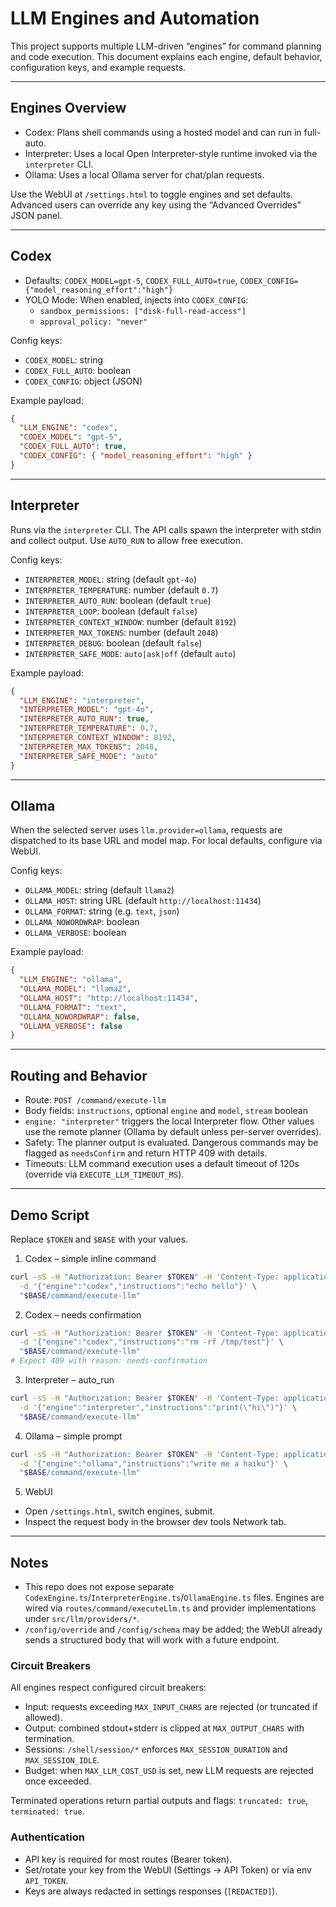 # LLM Engines and Automation

This project supports multiple LLM-driven “engines” for command planning and code execution. This document explains each engine, default behavior, configuration keys, and example requests.

---

## Engines Overview

- Codex: Plans shell commands using a hosted model and can run in full-auto.
- Interpreter: Uses a local Open Interpreter-style runtime invoked via the `interpreter` CLI.
- Ollama: Uses a local Ollama server for chat/plan requests.

Use the WebUI at `/settings.html` to toggle engines and set defaults. Advanced users can override any key using the “Advanced Overrides” JSON panel.

---

## Codex

- Defaults: `CODEX_MODEL=gpt-5`, `CODEX_FULL_AUTO=true`, `CODEX_CONFIG={"model_reasoning_effort":"high"}`
- YOLO Mode: When enabled, injects into `CODEX_CONFIG`:
  - `sandbox_permissions: ["disk-full-read-access"]`
  - `approval_policy: "never"`

Config keys:
- `CODEX_MODEL`: string
- `CODEX_FULL_AUTO`: boolean
- `CODEX_CONFIG`: object (JSON)

Example payload:
```json
{
  "LLM_ENGINE": "codex",
  "CODEX_MODEL": "gpt-5",
  "CODEX_FULL_AUTO": true,
  "CODEX_CONFIG": { "model_reasoning_effort": "high" }
}
```

---

## Interpreter

Runs via the `interpreter` CLI. The API calls spawn the interpreter with stdin and collect output. Use `AUTO_RUN` to allow free execution.

Config keys:
- `INTERPRETER_MODEL`: string (default `gpt-4o`)
- `INTERPRETER_TEMPERATURE`: number (default `0.7`)
- `INTERPRETER_AUTO_RUN`: boolean (default `true`)
- `INTERPRETER_LOOP`: boolean (default `false`)
- `INTERPRETER_CONTEXT_WINDOW`: number (default `8192`)
- `INTERPRETER_MAX_TOKENS`: number (default `2048`)
- `INTERPRETER_DEBUG`: boolean (default `false`)
- `INTERPRETER_SAFE_MODE`: `auto|ask|off` (default `auto`)

Example payload:
```json
{
  "LLM_ENGINE": "interpreter",
  "INTERPRETER_MODEL": "gpt-4o",
  "INTERPRETER_AUTO_RUN": true,
  "INTERPRETER_TEMPERATURE": 0.7,
  "INTERPRETER_CONTEXT_WINDOW": 8192,
  "INTERPRETER_MAX_TOKENS": 2048,
  "INTERPRETER_SAFE_MODE": "auto"
}
```

---

## Ollama

When the selected server uses `llm.provider=ollama`, requests are dispatched to its base URL and model map. For local defaults, configure via WebUI.

Config keys:
- `OLLAMA_MODEL`: string (default `llama2`)
- `OLLAMA_HOST`: string URL (default `http://localhost:11434`)
- `OLLAMA_FORMAT`: string (e.g. `text`, `json`)
- `OLLAMA_NOWORDWRAP`: boolean
- `OLLAMA_VERBOSE`: boolean

Example payload:
```json
{
  "LLM_ENGINE": "ollama",
  "OLLAMA_MODEL": "llama2",
  "OLLAMA_HOST": "http://localhost:11434",
  "OLLAMA_FORMAT": "text",
  "OLLAMA_NOWORDWRAP": false,
  "OLLAMA_VERBOSE": false
}
```

---

## Routing and Behavior

- Route: `POST /command/execute-llm`
- Body fields: `instructions`, optional `engine` and `model`, `stream` boolean
- `engine: "interpreter"` triggers the local Interpreter flow. Other values use the remote planner (Ollama by default unless per-server overrides).
- Safety: The planner output is evaluated. Dangerous commands may be flagged as `needsConfirm` and return HTTP 409 with details.
- Timeouts: LLM command execution uses a default timeout of 120s (override via `EXECUTE_LLM_TIMEOUT_MS`).

---

## Demo Script

Replace `$TOKEN` and `$BASE` with your values.

1) Codex – simple inline command
```bash
curl -sS -H "Authorization: Bearer $TOKEN" -H 'Content-Type: application/json' \
  -d '{"engine":"codex","instructions":"echo hello"}' \
  "$BASE/command/execute-llm"
```

2) Codex – needs confirmation
```bash
curl -sS -H "Authorization: Bearer $TOKEN" -H 'Content-Type: application/json' \
  -d '{"engine":"codex","instructions":"rm -rf /tmp/test"}' \
  "$BASE/command/execute-llm"
# Expect 409 with reason: needs-confirmation
```

3) Interpreter – auto_run
```bash
curl -sS -H "Authorization: Bearer $TOKEN" -H 'Content-Type: application/json' \
  -d '{"engine":"interpreter","instructions":"print(\"hi\")"}' \
  "$BASE/command/execute-llm"
```

4) Ollama – simple prompt
```bash
curl -sS -H "Authorization: Bearer $TOKEN" -H 'Content-Type: application/json' \
  -d '{"engine":"ollama","instructions":"write me a haiku"}' \
  "$BASE/command/execute-llm"
```

5) WebUI
- Open `/settings.html`, switch engines, submit.
- Inspect the request body in the browser dev tools Network tab.

---

## Notes

- This repo does not expose separate `CodexEngine.ts`/`InterpreterEngine.ts`/`OllamaEngine.ts` files. Engines are wired via `routes/command/executeLlm.ts` and provider implementations under `src/llm/providers/*`.
- `/config/override` and `/config/schema` may be added; the WebUI already sends a structured body that will work with a future endpoint.

### Circuit Breakers

All engines respect configured circuit breakers:

- Input: requests exceeding `MAX_INPUT_CHARS` are rejected (or truncated if allowed).
- Output: combined stdout+stderr is clipped at `MAX_OUTPUT_CHARS` with termination.
- Sessions: `/shell/session/*` enforces `MAX_SESSION_DURATION` and `MAX_SESSION_IDLE`.
- Budget: when `MAX_LLM_COST_USD` is set, new LLM requests are rejected once exceeded.

Terminated operations return partial outputs and flags: `truncated: true`, `terminated: true`.

### Authentication

- API key is required for most routes (Bearer token).
- Set/rotate your key from the WebUI (Settings → API Token) or via env `API_TOKEN`.
- Keys are always redacted in settings responses (`[REDACTED]`).
